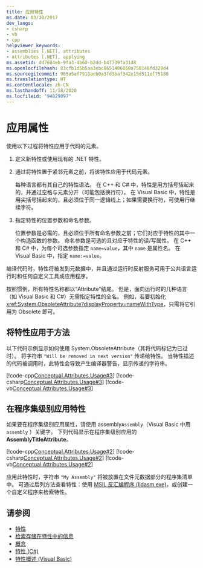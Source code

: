 ```yaml
---
title: 应用特性
ms.date: 03/30/2017
dev_langs:
- csharp
- vb
- cpp
helpviewer_keywords:
- assemblies [.NET], attributes
- attributes [.NET], applying
ms.assetid: dd7604eb-9fa3-4b60-b2dd-b47739fa3148
ms.openlocfilehash: 83cfb1d5b5aa3ebc8651406850a758146fd329d4
ms.sourcegitcommit: 965a5af7918acb0a3fd3baf342e15d511ef75188
ms.translationtype: HT
ms.contentlocale: zh-CN
ms.lasthandoff: 11/18/2020
ms.locfileid: "94829097"
---
```

# <a name="apply-attributes"></a>应用属性

使用以下过程将特性应用于代码的元素。

1. 定义新特性或使用现有的 .NET 特性。

2. 通过将特性置于紧邻元素之前，将该特性应用于代码元素。

     每种语言都有其自己的特性语法。 在 C++ 和 C# 中，特性是用方括号括起来的，并通过空格与元素分开（可能包括换行符）。 在 Visual Basic 中，特性是用尖括号括起来的，且必须位于同一逻辑线上；如果需要换行符，可使用行继续字符。

3. 指定特性的位置参数和命名参数。

     位置参数是必需的，且必须位于所有命名参数之前；它们对应于特性的其中一个构造函数的参数。 命名参数是可选的且对应于特性的读/写属性。 在 C++ 和 C# 中，为每个可选参数指定 `name=value`，其中 `name` 是属性名。 在 Visual Basic 中，指定 `name:=value`。

 编译代码时，特性将被发到元数据中，并且通过运行时反射服务可用于公共语言运行时和任何自定义工具或应用程序。

 按照惯例，所有特性名称都以“Attribute”结尾。 但是，面向运行时的几种语言（如 Visual Basic 和 C#）无需指定特性的全名。 例如，若要初始化 <xref:System.ObsoleteAttribute?displayProperty=nameWithType>，只需将它引用为 Obsolete 即可。

## <a name="apply-an-attribute-to-a-method"></a>将特性应用于方法

 以下代码示例显示如何使用 System.ObsoleteAttribute（其将代码标记为已过时）。 将字符串 `"Will be removed in next version"` 传递给特性。 当特性描述的代码被调用时，此特性会导致产生编译器警告，显示传递的字符串。

 [!code-cpp[Conceptual.Attributes.Usage#3](../../../samples/snippets/cpp/VS_Snippets_CLR/conceptual.attributes.usage/cpp/source1.cpp#3)]
 [!code-csharp[Conceptual.Attributes.Usage#3](../../../samples/snippets/csharp/VS_Snippets_CLR/conceptual.attributes.usage/cs/source1.cs#3)]
 [!code-vb[Conceptual.Attributes.Usage#3](../../../samples/snippets/visualbasic/VS_Snippets_CLR/conceptual.attributes.usage/vb/source1.vb#3)]

## <a name="apply-attributes-at-the-assembly-level"></a>在程序集级别应用特性

 如果要在程序集级别应用属性，请使用 assembly`Assembly`（Visual Basic 中用`assembly` ）关键字。 下列代码显示在程序集级别应用的 **AssemblyTitleAttribute**。

 [!code-cpp[Conceptual.Attributes.Usage#2](../../../samples/snippets/cpp/VS_Snippets_CLR/conceptual.attributes.usage/cpp/source1.cpp#2)]
 [!code-csharp[Conceptual.Attributes.Usage#2](../../../samples/snippets/csharp/VS_Snippets_CLR/conceptual.attributes.usage/cs/source1.cs#2)]
 [!code-vb[Conceptual.Attributes.Usage#2](../../../samples/snippets/visualbasic/VS_Snippets_CLR/conceptual.attributes.usage/vb/source1.vb#2)]

 应用此特性时，字符串 `"My Assembly"` 将被放置在文件元数据部分的程序集清单中。 可通过后列方法查看特性：使用 [MSIL 反汇编程序 (Ildasm.exe)](../../framework/tools/ildasm-exe-il-disassembler.md)，或创建一个自定义程序来检索特性。

## <a name="see-also"></a>请参阅

- [特性](index.md)
- [检索存储在特性中的信息](retrieving-information-stored-in-attributes.md)
- [概念](/cpp/windows/attributed-programming-concepts)
- [特性 (C#)](../../csharp/programming-guide/concepts/attributes/index.md)
- [特性概述 (Visual Basic)](../../visual-basic/programming-guide/concepts/attributes/index.md)
